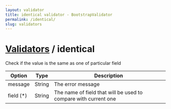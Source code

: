 ```yaml
---
layout: validator
title: identical validator - BootstrapValidator
permalink: /identical/
slug: validators
---
```


# <a href="/validators/">Validators</a> / identical

Check if the value is the same as one of particular field

Option    | Type    | Description
----------|---------|------------
message   | String  | The error message
field (*) | String  | The name of field that will be used to compare with current one